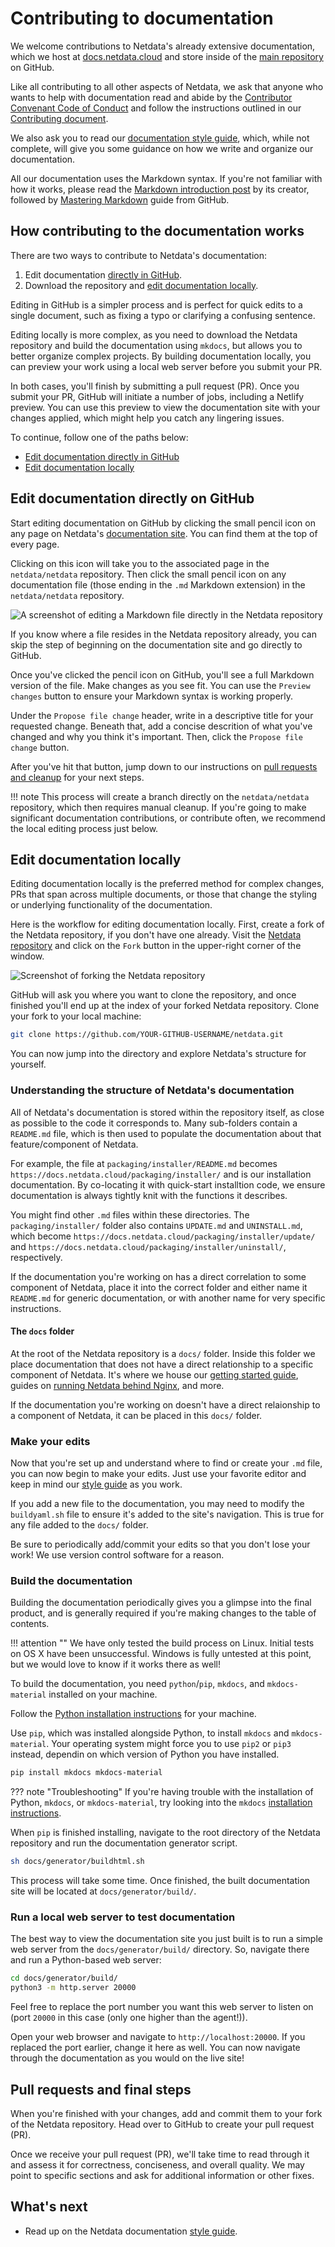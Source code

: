 # Contributing to documentation

We welcome contributions to Netdata's already extensive documentation, 
which we host at [docs.netdata.cloud](https://docs.netdata.cloud/) 
and store inside of the [main repository](https://github.com/netdata/netdata) on GitHub.

Like all contributing to all other aspects of Netdata, we ask that anyone who wants to help with documentation 
read and abide by the [Contributor Convenant Code of Conduct](https://docs.netdata.cloud/code_of_conduct/) 
and follow the instructions outlined in our [Contributing document](../../CONTRIBUTING.md).

We also ask you to read our [documentation style guide](style-guide.md), which, while not complete, 
will give you some guidance on how we write and organize our documentation.

All our documentation uses the Markdown syntax. If you're not familiar with how it works, 
please read the [Markdown introduction post](https://daringfireball.net/projects/markdown/) by its creator, 
followed by [Mastering Markdown](https://guides.github.com/features/mastering-markdown/) guide from GitHub.

## How contributing to the documentation works

There are two ways to contribute to Netdata's documentation: 

1.  Edit documentation [directly in GitHub](#edit-documentation-directly-on-github).
2.  Download the repository and [edit documentation locally](#edit-documentation-locally).

Editing in GitHub is a simpler process and is perfect for quick edits to a single document, 
such as fixing a typo or clarifying a confusing sentence.

Editing locally is more complex, as you need to download the Netdata repository 
and build the documentation using `mkdocs`, but allows you to better organize complex projects. 
By building documentation locally, you can preview your work using a local web server before you submit your PR.

In both cases, you'll finish by submitting a pull request (PR). 
Once you submit your PR, GitHub will initiate a number of jobs, including a Netlify preview. 
You can use this preview to view the documentation site with your changes applied, 
which might help you catch any lingering issues.

To continue, follow one of the paths below:

-   [Edit documentation directly in GitHub](#edit-documentation-directly-on-github)
-   [Edit documentation locally](#edit-documentation-locally)

## Edit documentation directly on GitHub

Start editing documentation on GitHub by clicking the small pencil icon on any page on Netdata's [documentation site](https://docs.netdata.cloud/). 
You can find them at the top of every page.

Clicking on this icon will take you to the associated page in the `netdata/netdata` repository. 
Then click the small pencil icon on any documentation file (those ending in the `.md` Markdown extension) in the `netdata/netdata` repository.

![A screenshot of editing a Markdown file directly in the Netdata repository](https://user-images.githubusercontent.com/1153921/59637188-10426d00-910a-11e9-99f2-ec564d6fb7d5.png)

If you know where a file resides in the Netdata repository already, 
you can skip the step of beginning on the documentation site and go directly to GitHub.

Once you've clicked the pencil icon on GitHub, you'll see a full Markdown version of the file. 
Make changes as you see fit. 
You can use the `Preview changes` button to ensure your Markdown syntax is working properly.

Under the `Propose file change` header, write in a descriptive title for your requested change. 
Beneath that, add a concise descrition of what you've changed and why you think it's important. Then, click the `Propose file change` button. 

After you've hit that button, 
jump down to our instructions on [pull requests and cleanup](#pull-requests-and-final-steps) for your next steps. 

!!! note
    This process will create a branch directly on the `netdata/netdata` repository, which then requires manual cleanup. 
    If you're going to make significant documentation contributions, or contribute often, 
    we recommend the local editing process just below.

## Edit documentation locally

Editing documentation locally is the preferred method for complex changes, PRs that span across multiple documents, 
or those that change the styling or underlying functionality of the documentation.

Here is the workflow for editing documentation locally. First, create a fork of the Netdata repository, 
if you don't have one already. Visit the [Netdata repository](https://github.com/netdata/netdata) 
and click on the `Fork` button in the upper-right corner of the window.

![Screenshot of forking the Netdata repository](https://user-images.githubusercontent.com/1153921/59873572-25f5a380-9351-11e9-92a4-a681fe4a2ed9.png)

GitHub will ask you where you want to clone the repository, 
and once finished you'll end up at the index of your forked Netdata repository. 
Clone your fork to your local machine:

```bash
git clone https://github.com/YOUR-GITHUB-USERNAME/netdata.git
```

You can now jump into the directory and explore Netdata's structure for yourself.

### Understanding the structure of Netdata's documentation

All of Netdata's documentation is stored within the repository itself, as close as possible to the code it 
corresponds to. Many sub-folders contain a `README.md` file, 
which is then used to populate the documentation about that feature/component of Netdata.

For example, the file at `packaging/installer/README.md` becomes `https://docs.netdata.cloud/packaging/installer/` 
and is our installation documentation. By co-locating it with quick-start installtion code, 
we ensure documentation is always tightly knit with the functions it describes.

You might find other `.md` files within these directories. The `packaging/installer/` folder also contains `UPDATE.md` 
and `UNINSTALL.md`, which become `https://docs.netdata.cloud/packaging/installer/update/` 
and `https://docs.netdata.cloud/packaging/installer/uninstall/`, respectively.

If the documentation you're working on has a direct correlation to some component of Netdata, place it into the correct 
folder and either name it `README.md` for generic documentation, or with another name for very specific instructions.

#### The `docs` folder

At the root of the Netdata repository is a `docs/` folder. Inside this folder we place documentation that does not have
a direct relationship to a specific component of Netdata. It's where we house our [getting started
guide](../../docs/getting-started.md), guides on [running Netdata behind Nginx](../../docs/Running-behind-nginx.md), and
more.

If the documentation you're working on doesn't have a direct relaionship to a component of Netdata, 
it can be placed in this `docs/` folder.

### Make your edits

Now that you're set up and understand where to find or create your `.md` file, you can now begin to make your edits. 
Just use your favorite editor and keep in mind our [style guide](style-guide.md) as you work.

If you add a new file to the documentation, you may need to modify the `buildyaml.sh` file to ensure 
it's added to the site's navigation. This is true for any file added to the `docs/` folder.

Be sure to periodically add/commit your edits so that you don't lose your work! 
We use version control software for a reason.

### Build the documentation

Building the documentation periodically gives you a glimpse into the final product, and is generally required 
if you're making changes to the table of contents.

!!! attention ""
    We have only tested the build process on Linux. Initial tests on OS X have been unsuccessful. 
    Windows is fully untested at this point, but we would love to know if it works there as well!

To build the documentation, you need `python`/`pip`, `mkdocs`, and `mkdocs-material` installed on your machine.

Follow the [Python installation instructions](https://www.python.org/downloads/) for your machine.

Use `pip`, which was installed alongside Python, to install `mkdocs` and `mkdocs-material`. 
Your operating system might force you to use `pip2` or `pip3` instead, 
dependin on which version of Python you have installed.

```bash
pip install mkdocs mkdocs-material
```

??? note "Troubleshooting"
    If you're having trouble with the installation of Python, `mkdocs`, or `mkdocs-material`, try looking into the `mkdocs` [installation instructions](https://squidfunk.github.io/mkdocs-material/getting-started/#installation).

When `pip` is finished installing, navigate to the root directory of the Netdata repository 
and run the documentation generator script.

```bash
sh docs/generator/buildhtml.sh
```

This process will take some time. Once finished, the built documentation site will be located at `docs/generator/build/`.

### Run a local web server to test documentation

The best way to view the documentation site you just built is to run a simple web server from the `docs/generator/build/` directory. 
So, navigate there and run a Python-based web server:

```sh
cd docs/generator/build/
python3 -m http.server 20000
```

Feel free to replace the port number you want this web server to listen on (port `20000` in this case (only one higher
than the agent!)).

Open your web browser and navigate to `http://localhost:20000`. 
If you replaced the port earlier, change it here as well. 
You can now navigate through the documentation as you would on the live site!

## Pull requests and final steps

When you're finished with your changes, add and commit them to your fork of the Netdata repository. 
Head over to GitHub to create your pull request (PR).

Once we receive your pull request (PR), we'll take time to read through it and assess it for correctness, conciseness, 
and overall quality. 
We may point to specific sections and ask for additional information or other fixes.

## What's next

-   Read up on the Netdata documentation [style guide](style-guide.md).
